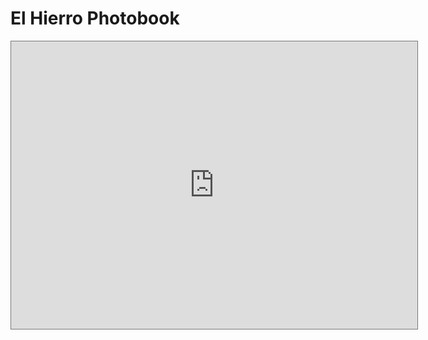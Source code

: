 # El Hierro Photobook

<iframe style="border: 1px solid #777;" src="https://indd.adobe.com/embed/c78d7328-431b-4926-885c-b52ccb840ea8?startpage=1&allowFullscreen=true" width="650px" height="460px" frameborder="0" allowfullscreen=""></iframe>

